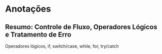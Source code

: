 # Anotações

## Resumo: Controle de Fluxo, Operadores Lógicos e Tratamento de Erro
Operadores lógicos, if, switch/case, while, for, try/catch

